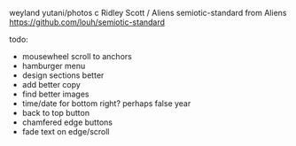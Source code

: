 weyland yutani/photos c Ridley Scott / Aliens 
semiotic-standard from Aliens https://github.com/louh/semiotic-standard


todo: 
- mousewheel scroll to anchors
- hamburger menu 
- design sections better
- add better copy 
- find better images 
- time/date for bottom right? perhaps false year
- back to top button 
- chamfered edge buttons 
- fade text on edge/scroll